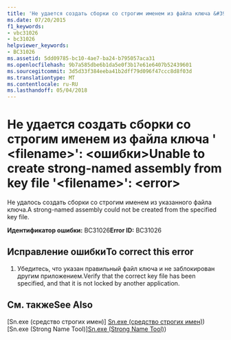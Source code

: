```yaml
---
title: 'Не удается создать сборки со строгим именем из файла ключа &#39; &lt;filename&gt;&#39;: &lt;ошибки&gt;'
ms.date: 07/20/2015
f1_keywords:
- vbc31026
- bc31026
helpviewer_keywords:
- BC31026
ms.assetid: 5dd09785-bc10-4ae7-ba24-b795057aca31
ms.openlocfilehash: 9b7a585dbe6b1da5e0f3b17e61e6407b52439601
ms.sourcegitcommit: 3d5d33f384eeba41b2dff79d096f47ccc8d8f03d
ms.translationtype: MT
ms.contentlocale: ru-RU
ms.lasthandoff: 05/04/2018
---
```

# <a name="unable-to-create-strong-named-assembly-from-key-file-39ltfilenamegt39-lterrorgt"></a><span data-ttu-id="82479-102">Не удается создать сборки со строгим именем из файла ключа &#39; &lt;filename&gt;&#39;: &lt;ошибки&gt;</span><span class="sxs-lookup"><span data-stu-id="82479-102">Unable to create strong-named assembly from key file &#39;&lt;filename&gt;&#39;: &lt;error&gt;</span></span>
<span data-ttu-id="82479-103">Не удалось создать сборки со строгим именем из указанного файла ключа.</span><span class="sxs-lookup"><span data-stu-id="82479-103">A strong-named assembly could not be created from the specified key file.</span></span>  
  
 <span data-ttu-id="82479-104">**Идентификатор ошибки:** BC31026</span><span class="sxs-lookup"><span data-stu-id="82479-104">**Error ID:** BC31026</span></span>  
  
## <a name="to-correct-this-error"></a><span data-ttu-id="82479-105">Исправление ошибки</span><span class="sxs-lookup"><span data-stu-id="82479-105">To correct this error</span></span>  
  
1.  <span data-ttu-id="82479-106">Убедитесь, что указан правильный файл ключа и не заблокирован другим приложением.</span><span class="sxs-lookup"><span data-stu-id="82479-106">Verify that the correct key file has been specified, and that it is not locked by another application.</span></span>  
  
## <a name="see-also"></a><span data-ttu-id="82479-107">См. также</span><span class="sxs-lookup"><span data-stu-id="82479-107">See Also</span></span>  
 <span data-ttu-id="82479-108">[Sn.exe (средство строгих имен)] [Sn.exe (средство строгих имен)](../../../framework/tools/sn-exe-strong-name-tool.md))</span><span class="sxs-lookup"><span data-stu-id="82479-108">[Sn.exe (Strong Name Tool)][Sn.exe (Strong Name Tool)](../../../framework/tools/sn-exe-strong-name-tool.md))</span></span>
